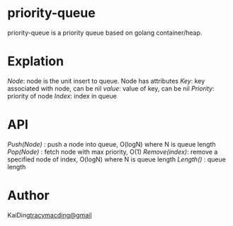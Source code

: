 # priority-queue

priority-queue is a priority queue based on golang container/heap.

# Explation

*Node*: node is the unit insert to queue. Node has attributes
    *Key*:      key associated with node, can be nil
	*value*:    value of key, can be nil
	*Priority*: priority of node
	*Index*:    index in queue

# API

*Push(Node)*   : push a node into queue, O(logN) where N is queue length
*Pop(Node)*    : fetch node with max priority, O(1)
*Remove(index)*: remove a specified node of index, O(logN) where N is queue length
*Length()*     : queue length

# Author

KaiDing<tracymacding@gmail>
